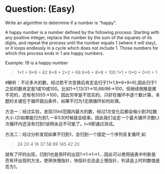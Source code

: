 # Question: (Easy)

Write an algorithm to determine if a number is "happy".

A happy number is a number defined by the following process: Starting with any positive integer, replace the number by the sum of the squares of its digits, and repeat the process until the number equals 1 (where it will stay), or it loops endlessly in a cycle which does not include 1. Those numbers for which this process ends in 1 are happy numbers.

Example: 19 is a happy number

>  1\*1 + 9\*9 = 82
>  8\*8 + 2\*2 = 68
>  6\*6 + 8\*8 = 100
>  1\*1 + 0\*0 + 0\*0 = 1


#解析：不论多大的数，经过若干次变换后肯定会归于[1\*1,9\*9+9\*9],因此归于1之前的数肯定是1或10或100。比如1->1,13/31->10,68/86->100，但继续倒推是推不完的，还有有5555->100，因此穷举是不现实的。只好在循环中逐个数计算。本题的关键在于循环跳出条件，如果不归为1无限循环如何处理。

方法一：经过实验，发现(1)Int范围内最大的数，经过1次变化后都会缩小到3位数大小.(2)如果能归为到1,一半5次时候就会结束。因此我们设定一个最大循环次数t,t次循环内还没有归到1说明永远不可能了。t=6即通过测试。

方法二：经过分析发现如果不归到1，会归到一个固定一个序列反复循环,如

>24
>20
>4
>16
>37
>58
>89
>145
>42
>20

就有了环的出现，归到1也是用环的出现1->1->1->1....因此可以使用链表中判断是否有环出现的方法，使用快慢指针，快指针总会追上慢指针，判读追上时的数值是否为1。